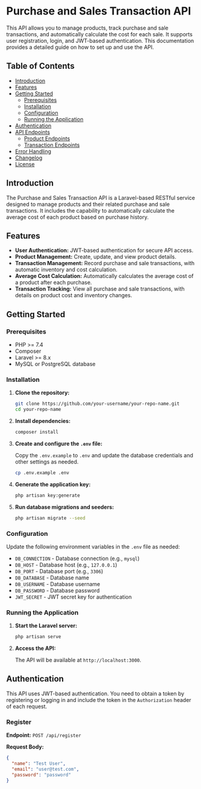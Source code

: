 # Purchase and Sales Transaction API

This API allows you to manage products, track purchase and sale transactions, and automatically calculate the cost for each sale. It supports user registration, login, and JWT-based authentication. This documentation provides a detailed guide on how to set up and use the API.

## Table of Contents

- [Introduction](#introduction)
- [Features](#features)
- [Getting Started](#getting-started)
  - [Prerequisites](#prerequisites)
  - [Installation](#installation)
  - [Configuration](#configuration)
  - [Running the Application](#running-the-application)
- [Authentication](#authentication)
- [API Endpoints](#api-endpoints)
  - [Product Endpoints](#product-endpoints)
  - [Transaction Endpoints](#transaction-endpoints)
- [Error Handling](#error-handling)
- [Changelog](#changelog)
- [License](#license)

## Introduction

The Purchase and Sales Transaction API is a Laravel-based RESTful service designed to manage products and their related purchase and sale transactions. It includes the capability to automatically calculate the average cost of each product based on purchase history.

## Features

- **User Authentication:** JWT-based authentication for secure API access.
- **Product Management:** Create, update, and view product details.
- **Transaction Management:** Record purchase and sale transactions, with automatic inventory and cost calculation.
- **Average Cost Calculation:** Automatically calculates the average cost of a product after each purchase.
- **Transaction Tracking:** View all purchase and sale transactions, with details on product cost and inventory changes.

## Getting Started

### Prerequisites

- PHP >= 7.4
- Composer
- Laravel >= 8.x
- MySQL or PostgreSQL database

### Installation

1. **Clone the repository:**

    ```bash
    git clone https://github.com/your-username/your-repo-name.git
    cd your-repo-name
    ```

2. **Install dependencies:**

    ```bash
    composer install
    ```

3. **Create and configure the `.env` file:**

    Copy the `.env.example` to `.env` and update the database credentials and other settings as needed.

    ```bash
    cp .env.example .env
    ```

4. **Generate the application key:**

    ```bash
    php artisan key:generate
    ```

5. **Run database migrations and seeders:**

    ```bash
    php artisan migrate --seed
    ```

### Configuration

Update the following environment variables in the `.env` file as needed:

- `DB_CONNECTION` - Database connection (e.g., `mysql`)
- `DB_HOST` - Database host (e.g., `127.0.0.1`)
- `DB_PORT` - Database port (e.g., `3306`)
- `DB_DATABASE` - Database name
- `DB_USERNAME` - Database username
- `DB_PASSWORD` - Database password
- `JWT_SECRET` - JWT secret key for authentication

### Running the Application

1. **Start the Laravel server:**

    ```bash
    php artisan serve
    ```

2. **Access the API:**

    The API will be available at `http://localhost:3000`.

## Authentication

This API uses JWT-based authentication. You need to obtain a token by registering or logging in and include the token in the `Authorization` header of each request.

### Register

**Endpoint:** `POST /api/register`

**Request Body:**
```json
{
  "name": "Test User",
  "email": "user@test.com",
  "password": "password"
}
